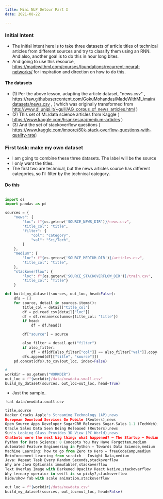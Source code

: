 ```yaml
---
title: Mini NLP Detour Part I
date: 2021-08-22

---
```



### Initial Intent
* The initial intent here is to take three datasets of article titles of technical articles from different sources and try to classify them using an RNN. And also, another goal is to do this in hour long bites.
* And going to use this resource, https://madewithml.com/courses/foundations/recurrent-neural-networks/ for inspiration  and direction on how to do this.

#### The datasets
* (1) Per the above lesson, adapting the article dataset, "news.csv"  , https://raw.githubusercontent.com/GokuMohandas/MadeWithML/main/datasets/news.csv  ,  ( which was originally transformed from http://www.di.unipi.it/~gulli/AG_corpus_of_news_articles.html )
* (2) This set of ML/data science articles from Kaggle   ( https://www.kaggle.com/hsankesara/medium-articles )
* (3) And the set of stackoverflow questions   ( https://www.kaggle.com/imoore/60k-stack-overflow-questions-with-quality-rate)

### First task: make my own dataset
* I am going to combine these three datasets. The label will be the source
* I only want the titles.
* The first two are technical, but the news articles source has different categories, so I'll filter by the technical category.

#### Do this

```python

import os
import pandas as pd

sources = {
    "news": {
        "loc": f"{os.getenv('SOURCE_NEWS_DIR')}/news.csv",
        "title_col": "title",
        "filter": {
            "col": "category",
            "val": "Sci/Tech",
        }
    },
    "medium": {
        "loc": f"{os.getenv('SOURCE_MEDIUM_DIR')}/articles.csv",
        "title_col": "title",
    },
    "stackoverflow": {
        "loc": f"{os.getenv('SOURCE_STACKOVERFLOW_DIR')}/train.csv",
        "title_col": "Title"}
    }

def build_my_dataset(sources, out_loc, head=False):
    dfs = []
    for source, detail in sources.items():
        title_col = detail["title_col"]
        df = pd.read_csv(detail["loc"])
        df = df.rename(columns={title_col: "title"})
        if head:
            df = df.head()

        df["source"] = source

        also_filter = detail.get("filter")
        if also_filter:
            df = df[df[also_filter["col"]] == also_filter["val"]].copy()
        dfs.append(df[["title", "source"]])
    pd.concat(dfs).to_csv(out_loc, index=False)

#
workdir = os.getenv("WORKDIR")
out_loc = f"{workdir}/data/newdata.small.csv"
build_my_dataset(sources, out_loc=out_loc, head=True)
```
* Just the sample..
```python
!cat data/newdata.small.csv

title,source
Hacker Cracks Apple's Streaming Technology (AP),news
European Download Services Go Mobile (Reuters),news
Open Source Apps Developer SugarCRM Releases Sugar.Sales 1.1 (TechWeb),news
Oracle Sales Data Seen Being Released (Reuters),news
Sun's Looking Glass Provides 3D View (PC World),news
Chatbots were the next big thing: what happened? – The Startup – Medium,medium
Python for Data Science: 8 Concepts You May Have Forgotten,medium
Automated Feature Engineering in Python – Towards Data Science,medium
Machine Learning: how to go from Zero to Hero – freeCodeCamp,medium
Reinforcement Learning from scratch – Insight Data,medium
Java: Repeat Task Every Random Seconds,stackoverflow
Why are Java Optionals immutable?,stackoverflow
Text Overlay Image with Darkened Opacity React Native,stackoverflow
Why ternary operator in swift is so picky?,stackoverflow
hide/show fab with scale animation,stackoverflow
```

```python
out_loc = f"{workdir}/data/newdata.csv"
build_my_dataset(sources, out_loc=out_loc, head=False)
```
